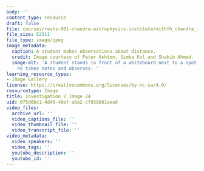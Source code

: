 ```yaml
---
body: ''
content_type: resource
draft: false
file: courses/reshs-001-chandra-astrophysics-institute/mithfh_chandra_inv2_dstnc3.jpg
file_size: 52311
file_type: image/jpeg
image_metadata:
  caption: A student makes observations about distance.
  credit: Image courtesy of Peter Ashton, Simba Kol and Shakib Ahmed.
  image-alt: 'A student stands in front of a whiteboard next to a spot of light while
    he takes notes and observes. '
learning_resource_types:
- Image Gallery
license: https://creativecommons.org/licenses/by-nc-sa/4.0/
resourcetype: Image
title: Investigation 2 Image 24
uid: 075d6bc1-4d46-40ef-a6a2-cf039b01aead
video_files:
  archive_url: ''
  video_captions_file: ''
  video_thumbnail_file: ''
  video_transcript_file: ''
video_metadata:
  video_speakers: ''
  video_tags: ''
  youtube_description: ''
  youtube_id: ''
---
```

